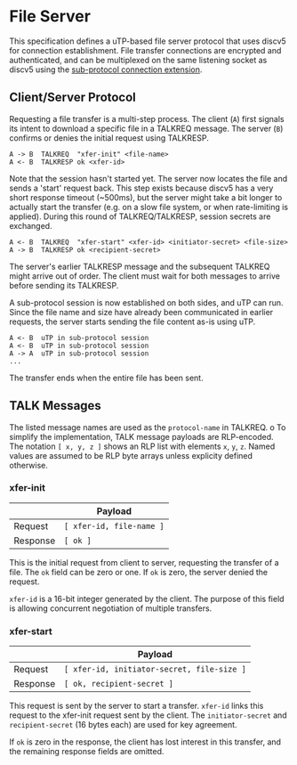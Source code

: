 # File Server

This specification defines a uTP-based file server protocol that uses discv5 for
connection establishment. File transfer connections are encrypted and authenticated, and
can be multiplexed on the same listening socket as discv5 using the [sub-protocol
connection extension](./discv5-subprotocol.md).

## Client/Server Protocol

Requesting a file transfer is a multi-step process. The client (`A`) first signals its
intent to download a specific file in a TALKREQ message. The server (`B`) confirms or
denies the initial request using TALKRESP.

    A -> B  TALKREQ  "xfer-init" <file-name>
    A <- B  TALKRESP ok <xfer-id>

Note that the session hasn't started yet. The server now locates the file and sends a
'start' request back. This step exists because discv5 has a very short response timeout
(~500ms), but the server might take a bit longer to actually start the transfer (e.g. on a
slow file system, or when rate-limiting is applied). During this round of
TALKREQ/TALKRESP, session secrets are exchanged.

    A <- B  TALKREQ  "xfer-start" <xfer-id> <initiator-secret> <file-size>
    A -> B  TALKRESP ok <recipient-secret>

The server's earlier TALKRESP message and the subsequent TALKREQ might arrive out of
order. The client must wait for both messages to arrive before sending its TALKRESP.

A sub-protocol session is now established on both sides, and uTP can run. Since the file
name and size have already been communicated in earlier requests, the server starts
sending the file content as-is using uTP.

    A <- B  uTP in sub-protocol session
    A <- B  uTP in sub-protocol session
    A -> A  uTP in sub-protocol session
    ...

The transfer ends when the entire file has been sent.

## TALK Messages

The listed message names are used as the `protocol-name` in TALKREQ.
o
To simplify the implementation, TALK message payloads are RLP-encoded. The notation
`[ x, y, z ]` shows an RLP list with elements `x`, `y`, `z`. Named values are assumed to be RLP
byte arrays unless explicity defined otherwise.

### xfer-init

|          | Payload                  |
|----------|--------------------------|
| Request  | `[ xfer-id, file-name ]` |
| Response | `[ ok ]`                 |

This is the initial request from client to server, requesting the transfer of a file. The
`ok` field can be zero or one. If `ok` is zero, the server denied the request.

`xfer-id` is a 16-bit integer generated by the client. The purpose of this field is
allowing concurrent negotiation of multiple transfers.

### xfer-start

|          | Payload                                    |
|----------|--------------------------------------------|
| Request  | `[ xfer-id, initiator-secret, file-size ]` |
| Response | `[ ok, recipient-secret ]`                 |

This request is sent by the server to start a transfer. `xfer-id` links this request to
the xfer-init request sent by the client. The `initiator-secret` and `recipient-secret`
(16 bytes each) are used for key agreement.

If `ok` is zero in the response, the client has lost interest in this transfer, and the
remaining response fields are omitted.
